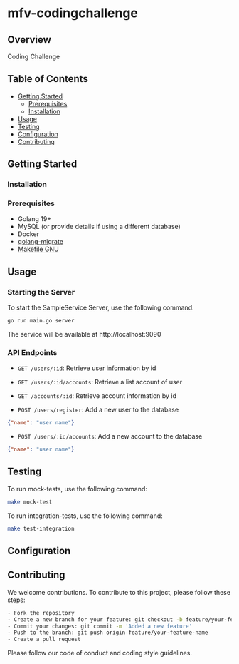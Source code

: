 # mfv-codingchallenge

## Overview
Coding Challenge

## Table of Contents
- [Getting Started](#getting-started)
  - [Prerequisites](#prerequisites)
  - [Installation](#installation)
- [Usage](#usage)
- [Testing](#testing)
- [Configuration](#configuration)
- [Contributing](#contributing)

## Getting Started
### Installation

### Prerequisites
- Golang 19+
- MySQL (or provide details if using a different database)
- Docker
- [golang-migrate](https://github.com/golang-migrate/migrate)
- [Makefile GNU](https://www.gnu.org/software/make/manual/make.html)

## Usage
### Starting the Server
To start the SampleService Server, use the following command:
```bash
go run main.go server
```
The service will be available at http://localhost:9090

### API Endpoints
- `GET /users/:id`: Retrieve user information by id
- `GET /users/:id/accounts`: Retrieve a list account of user
- `GET /accounts/:id`: Retrieve account information by id

- `POST /users/register`: Add a new user to the database
```json
{"name": "user name"}
```
- `POST /users/:id/accounts`: Add a new account to the database
```json
{"name": "user name"}
```

## Testing
To run mock-tests, use the following command:
```bash
make mock-test 
```

To run integration-tests, use the following command:
```bash
make test-integration
```

## Configuration

## Contributing
We welcome contributions. To contribute to this project, please follow these steps:
```bash
- Fork the repository
- Create a new branch for your feature: git checkout -b feature/your-feature-name
- Commit your changes: git commit -m 'Added a new feature'
- Push to the branch: git push origin feature/your-feature-name
- Create a pull request
```
Please follow our code of conduct and coding style guidelines.